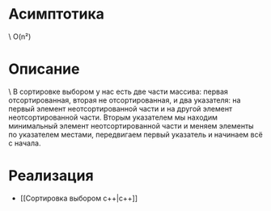 # Асимптотика
\	O(n²)
# Описание
\	В сортировке выбором у нас есть две части массива: первая отсортированная, вторая не отсортированная, и два указателя: на первый элемент неотсортированной части и на другой элемент неотсортированной части. Вторым указателем мы находим минимальный  элемент неотсортированной части и меняем элементы по указателем местами, передвигаем первый указатель и начинаем всё с начала.
# Реализация
- [[Сортировка выбором c++|c++]]